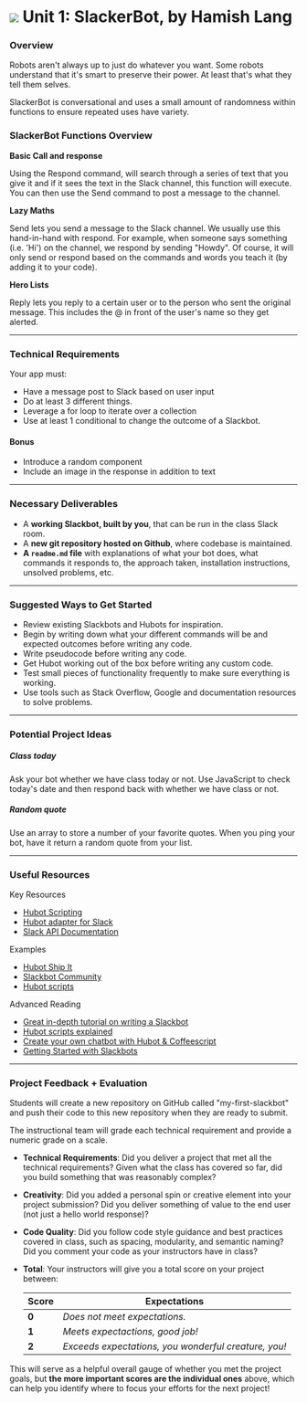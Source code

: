 # ![](https://i.pinimg.com/236x/28/92/73/2892734ea4a41e25c9c93bcce990e53c--lol-quotes-daily-quotes.jpg) Unit 1: SlackerBot, by Hamish Lang

### Overview

Robots aren't always up to just do whatever you want. Some robots understand that it's smart to preserve their power. At least that's what they tell them selves.

SlackerBot is conversational and uses a small amount of randomness within functions to ensure repeated uses have variety. 


### SlackerBot Functions Overview

__Basic Call and response__

Using the Respond command, will search through a series of text that you give it and if it sees the text in the Slack channel, this function will execute. You can then use the Send command to post a message to the channel.

__Lazy Maths__

Send lets you send a message to the Slack channel. We usually use this hand-in-hand with respond. For example, when someone says something (i.e. 'Hi') on the channel, we respond by sending "Howdy". Of course, it will only send or respond based on the commands and words you teach it (by adding it to your code).

__Hero Lists__

Reply lets you reply to a certain user or to the person who sent the original message. This includes the @ in front of the user's name so they get alerted.


---

### Technical Requirements

Your app must:

* Have a message post to Slack based on user input
* Do at least 3 different things.
* Leverage a for loop to iterate over a collection
* Use at least 1 conditional to change the outcome of a Slackbot.

#### Bonus

* Introduce a random component
* Include an image in the response in addition to text

---

### Necessary Deliverables

* A **working Slackbot, built by you**, that can be run in the class Slack room.
* A **new git repository hosted on Github**, where codebase is maintained.
* **A ``readme.md`` file** with explanations of what your bot does, what commands it responds to, the approach taken, installation instructions, unsolved problems, etc.

---

### Suggested Ways to Get Started

* Review existing Slackbots and Hubots for inspiration.
* Begin by writing down what your different commands will be and expected outcomes before writing any code.
* Write pseudocode before writing any code.
* Get Hubot working out of the box before writing any custom code.
* Test small pieces of functionality frequently to make sure everything is working.
* Use tools such as Stack Overflow, Google and documentation resources to solve problems.

---

### Potential Project Ideas

##### Class today
Ask your bot whether we have class today or not. Use JavaScript to check today's date and then respond back with whether we have class or not.

##### Random quote
Use an array to store a number of your favorite quotes. When you ping your bot, have it return a random quote from your list.

---

### Useful Resources

Key Resources
* [Hubot Scripting](https://github.com/github/hubot/blob/master/docs/scripting.md)
* [Hubot adapter for Slack](https://github.com/slackhq/hubot-slack)
* [Slack API Documentation](https://api.slack.com/bot-users)

Examples
* [Hubot Ship It](https://github.com/hubot-scripts/hubot-shipit)
* [Slackbot Community](https://api.slack.com/community)
* [Hubot scripts](https://github.com/github/hubot-scripts)

Advanced Reading
* [Great in-depth tutorial on writing a Slackbot](http://www.michikono.com/2015/07/10/in-depth-tutorial-on-writing-a-slackbot/)
* [Hubot scripts explained](http://theprogrammingbutler.com/blog/archives/2011/10/28/hubot-scripts-explained/)
* [Create your own chatbot with Hubot & Coffeescript](http://www.slideshare.net/rscaduto/hubot-talk)
* [Getting Started with Slackbots](http://www.sitepoint.com/getting-started-slack-bots/)

---

### Project Feedback + Evaluation

Students will create a new repository on GitHub called "my-first-slackbot" and push their code to this new repository when they are ready to submit.

The instructional team will grade each technical requirement and provide a numeric grade on a scale.

* __Technical Requirements__: Did you deliver a project that met all the technical requirements? Given what the class has covered so far, did you build something that was reasonably complex?

* __Creativity__: Did you added a personal spin or creative element into your project submission? Did you deliver something of value to the end user (not just a hello world response)?

* __Code Quality__: Did you follow code style guidance and best practices covered in class, such as spacing, modularity, and semantic naming? Did you comment your code as your instructors have in class?

* __Total__: Your instructors will give you a total score on your project between:

    Score | Expectations
    ----- | ------------
    **0** | _Does not meet expectations._
    **1** | _Meets expectactions, good job!_
    **2** | _Exceeds expectations, you wonderful creature, you!_

This will serve as a helpful overall gauge of whether you met the project goals, but __the more important scores are the individual ones__ above, which can help you identify where to focus your efforts for the next project!
